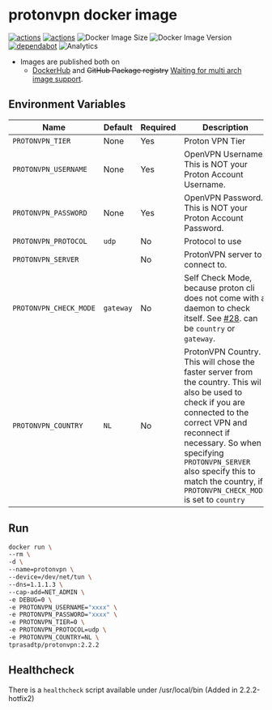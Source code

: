 # protonvpn docker image

[![actions](https://github.com/tprasadtp/protonvpn-docker/workflows/build/badge.svg)](https://github.com/tprasadtp/protonvpn-docker/actions?workflow=build)
[![actions](https://github.com/tprasadtp/protonvpn-docker/workflows/labels/badge.svg)](https://github.com/tprasadtp/protonvpn-docker/actions?workflow=labels)
![Docker Image Size](https://img.shields.io/docker/image-size/tprasadtp/protonvpn/latest)
![Docker Image Version](https://img.shields.io/docker/v/tprasadtp/protonvpn?sort=semver)
[![dependabot](https://api.dependabot.com/badges/status?host=github&repo=tprasadtp/protonvpn-docker)](https://app.dependabot.com)
![Analytics](https://ga-beacon.prasadt.com/UA-101760811-3/github/protonvpn-docker?pink&useReferer)

- Images are published both on
  - [DockerHub](https://hub.docker.com/r/tprasadtp/protonvpn-docker/tags) and ~~GitHub Package registry~~ [Waiting for  multi arch image support](https://github.community/t5/GitHub-API-Development-and/Handle-multi-arch-Docker-images-on-GitHub-Package-Registry/td-p/31650).

## Environment Variables

| Name | Default | Required | Description
|------|---------|----------|-------------
| `PROTONVPN_TIER`     | None   | Yes | Proton VPN Tier
| `PROTONVPN_USERNAME` | None   | Yes | OpenVPN Username. This is NOT your Proton Account Username.
| `PROTONVPN_PASSWORD` | None   | Yes | OpenVPN Password. This is NOT your Proton Account Password.
| `PROTONVPN_PROTOCOL` | `udp`  | No  | Protocol to use
| `PROTONVPN_SERVER`   |        | No  | ProtonVPN server to connect to.
| `PROTONVPN_CHECK_MODE`| `gateway`| No  | Self Check Mode, because proton cli does not come with a daemon to check itself. See [#28](https://github.com/ProtonVPN/linux-cli/issues/28). can be `country` or `gateway`.
| `PROTONVPN_COUNTRY`  | `NL`   | No  | ProtonVPN Country. This will chose the faster server from the country. This wil also be used to check if you are connected to the correct VPN and reconnect if necessary. So when specifying `PROTONVPN_SERVER` also specify this to match the country, if `PROTONVPN_CHECK_MODE` is set to `country`

## Run

```bash
docker run \
--rm \
-d \
--name=protonvpn \
--device=/dev/net/tun \
--dns=1.1.1.3 \
--cap-add=NET_ADMIN \
-e DEBUG=0 \
-e PROTONVPN_USERNAME="xxxx" \
-e PROTONVPN_PASSWORD="xxxx" \
-e PROTONVPN_TIER=0 \
-e PROTONVPN_PROTOCOL=udp \
-e PROTONVPN_COUNTRY=NL \
tprasadtp/protonvpn:2.2.2
```

## Healthcheck

There is a `healthcheck` script available under /usr/local/bin (Added in 2.2.2-hotfix2)
